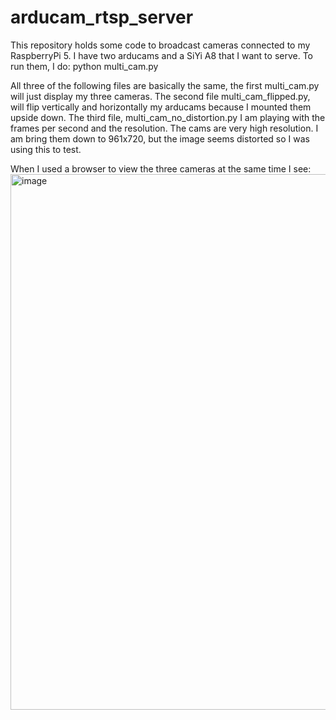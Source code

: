 # arducam_rtsp_server
This repository holds some code to broadcast cameras connected to my RaspberryPi 5. I have two arducams and a SiYi A8 that
I want to serve. To run them, I do: python multi_cam.py

All three of the following files are basically the same, the first multi_cam.py will just display my three cameras. The second file multi_cam_flipped.py, will flip vertically and horizontally my arducams because I mounted them upside down. The third file, multi_cam_no_distortion.py I am playing with the frames per second  and the resolution. The cams are very high resolution. I am bring them down to 961x720, but the image seems distorted so I was using this to test.

When I used a browser to view the three cameras at the same time I see:
<img width="857" alt="image" src="https://github.com/user-attachments/assets/8707ac05-ebcb-4ea1-9a09-856bef8fd79b" />
